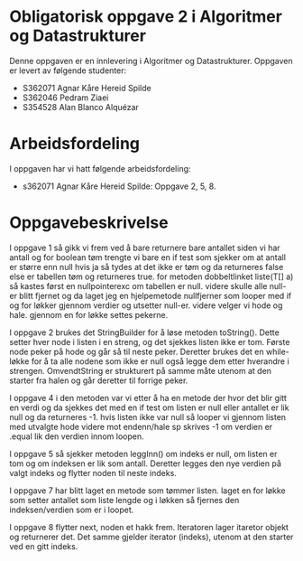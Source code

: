 # Obligatorisk oppgave 2 i Algoritmer og Datastrukturer

Denne oppgaven er en innlevering i Algoritmer og Datastrukturer. 
Oppgaven er levert av følgende studenter:
* S362071 Agnar Kåre Hereid Spilde 
* S362046 Pedram Ziaei
* S354528 Alan Blanco Alquézar
# Arbeidsfordeling 
 
I oppgaven har vi hatt følgende arbeidsfordeling:

* s362071 Agnar Kåre Hereid Spilde: Oppgave 2, 5, 8.

# Oppgavebeskrivelse

I oppgave 1 så gikk vi frem ved å bare returnere bare antallet siden vi har antall og for boolean tøm trengte vi bare en
if test som sjekker om at antall er større enn null hvis ja så tydes at det ikke er tøm og da returneres false else er
tabellen tøm og returneres true. for metoden dobbeltlinket liste(T[] a) så kastes først en nullpointerexc om tabellen er
null. videre skulle alle null-er blitt fjernet og da laget jeg en hjelpemetode nullfjerner som looper med if og for løkker 
gjennom verdier og utsetter null-er. videre velger vi hode og hale. gjennom en for løkke settes pekerne.

I oppgave 2 brukes det StringBuilder for å løse metoden toString(). 
Dette setter hver node i listen i en streng, og det sjekkes listen ikke er tom.
Første node peker på hode og går så til neste peker. 
Deretter brukes det en while-løkke for å ta alle nodene som ikke er null  også legge dem etter hverandre i strengen.
OmvendtString er strukturert på samme måte utenom at den starter fra halen og går deretter til forrige peker. 

I oppgave 4 i den metoden var vi etter å ha en metode der hvor det blir gitt en verdi og da sjekkes det med en if test
om listen er null eller antallet er lik null og da returneres -1. hvis listen ikke var null så looper vi gjennom
listen med utvalgte hode videre mot endenn/hale sp skrives -1 om verdien er .equal lik den verdien innom loopen.


I oppgave 5 så sjekker metoden leggInn() om indeks er null, om listen er tom og om indeksen er lik som antall.
Deretter legges den nye verdien på valgt indeks og flytter noden til neste indeks.

I oppgave 7 har blitt laget en metode som tømmer listen. laget en for løkke som setter antallet som liste lengde og i
løkken så fjernes den indeksen/verdien som er i loopet.

I oppgave 8 flytter next, noden et hakk frem. Iteratoren lager itaretor objekt og returnerer det.
Det samme gjelder iterator (indeks), utenom at den starter ved en gitt indeks. 
